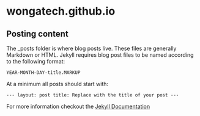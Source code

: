 # wongatech.github.io

## Posting content
The _posts folder is where blog posts live. These files are generally Markdown or HTML.
Jekyll requires blog post files to be named according to the following format:
   
`YEAR-MONTH-DAY-title.MARKUP`
   
At a minimum all posts should start with:

``---
layout: post
title: Replace with the title of your post
---``


For more information checkout the [Jekyll Documentation](http://jekyllrb.com/docs/posts/)
